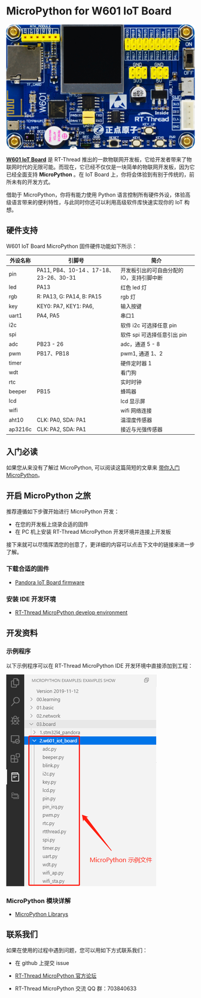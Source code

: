 # MicroPython for W601 IoT Board

![IoT_Board](docs/assets/W60x_HW_origin.png)

[**W601 IoT Board**](https://item.taobao.com/item.htm?spm=a230r.1.14.13.7c5b4a9bS2LYUD&id=602233847745&ns=1&abbucket=17#detail) 是 RT-Thread 推出的一款物联网开发板，它给开发者带来了物联网时代的无限可能。而现在，它已经不仅仅是一块简单的物联网开发板，因为它已经全面支持 **MicroPython** 。在 IoT Board 上，你将会体验到有别于传统的，前所未有的开发方式。

借助于 MicroPython，你将有能力使用 Python 语言控制所有硬件外设，体验高级语言带来的便利特性，与此同时你还可以利用高级软件库快速实现你的 IoT 构想。

## 硬件支持

W601 IoT Board MicroPython 固件硬件功能如下所示：

| 外设名称 | 引脚号                                 | 简介                                      |
| -------- | -------------------------------------- | ----------------------------------------- |
| pin      | PA11, PB4、10-14 、17-18、23-26、30-31 | 开发板引出的可自由分配的 IO，支持引脚中断 |
| led      | PA13                                   | 红色 led 灯                               |
| rgb      | R: PA13, G: PA14, B: PA15              | rgb 灯                                    |
| key      | KEY0: PA7, KEY1: PA6,                  | 输入按键                                  |
| uart1    | PA4, PA5                               | 串口1                                     |
| i2c      |                                        | 软件 i2c 可选择任意 pin                   |
| spi      |                                        | 软件 spi 可选择任意引出 pin               |
| adc      | PB23 - 26                              | adc，通道 5 - 8                           |
| pwm      | PB17、PB18                             | pwm1,  通道 1、2                          |
| timer    |                                        | 硬件定时器 1                              |
| wdt      |                                        | 看门狗                                    |
| rtc      |                                        | 实时时钟                                  |
| beeper   | PB15                                   | 蜂鸣器                                    |
| lcd      |                                        | lcd 显示屏                                |
| wifi     |                                        | wifi 网络连接                             |
| aht10    | CLK: PA0, SDA: PA1                     | 温湿度传感器                              |
| ap3216c  | CLK: PA2, SDA: PA1                     | 接近与光强传感器                          |

## 入门必读

如果您从来没有了解过 MicroPython, 可以阅读这篇简短的文章来 [带你入门 MicroPython](https://github.com/RT-Thread-packages/micropython/blob/master/docs/introduction.md)。

## 开启 MicroPython 之旅

推荐遵循如下步骤开始进行 MicroPython 开发：

- 在您的开发板上烧录合适的固件
- 在 PC 机上安装 RT-Thread MicroPython 开发环境并连接上开发板  

接下来就可以尽情挥洒您的创意了，更详细的内容可以点击下文中的链接来进一步了解。

### 下载合适的固件

- [Pandora IoT Board firmware](https://www.rt-thread.org/qa/forum.php?mod=viewthread&tid=12305&extra=page%3D1%26filter%3Dtypeid%26typeid%3D20)

### 安装 IDE 开发环境

- [RT-Thread MicroPython develop environment](https://marketplace.visualstudio.com/items?itemName=RT-Thread.rt-thread-micropython)

## 开发资料

### 示例程序

以下示例程序可以在 RT-Thread MicroPython IDE 开发环境中直接添加到工程：

![w601_examples](docs/assets/w601_examples.png)

### MicroPython 模块详解

- [MicroPython Librarys](https://github.com/RT-Thread-packages/micropython/blob/master/docs/micropython-librarys.md)


## 联系我们

如果在使用的过程中遇到问题，您可以用如下方式联系我们：

- 在 github 上提交 issue
- [RT-Thread MicroPython 官方论坛](https://www.rt-thread.org/qa/forum.php?mod=forumdisplay&fid=2&filter=typeid&typeid=20)

- RT-Thread MicroPython 交流 QQ 群：703840633